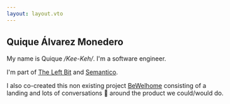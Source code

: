 ```yaml
---
layout: layout.vto
---
```


## Quique Álvarez Monedero

My name is Quique _/Kee-Keh/_. I'm a software engineer.

I'm part of [The Left Bit](https://www.theleftbit.com) and [Semantico](https://semantico.ai).

I also co-created this non existing project [BeWelhome](https://bewelhome.com/) consisting of a landing and lots of conversations 🍺 around the product we could/would do.